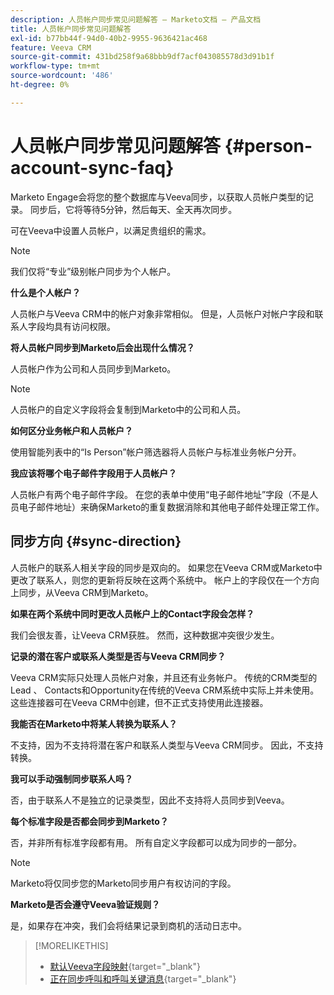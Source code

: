 ```yaml
---
description: 人员帐户同步常见问题解答 — Marketo文档 — 产品文档
title: 人员帐户同步常见问题解答
exl-id: b77bb44f-94d0-40b2-9955-9636421ac468
feature: Veeva CRM
source-git-commit: 431bd258f9a68bbb9df7acf043085578d3d91b1f
workflow-type: tm+mt
source-wordcount: '486'
ht-degree: 0%

---
```


# 人员帐户同步常见问题解答 {#person-account-sync-faq}

Marketo Engage会将您的整个数据库与Veeva同步，以获取人员帐户类型的记录。 同步后，它将等待5分钟，然后每天、全天再次同步。

可在Veeva中设置人员帐户，以满足贵组织的需求。

>[!NOTE]
>
>我们仅将“专业”级别帐户同步为个人帐户。

**什么是个人帐户？**

人员帐户与Veeva CRM中的帐户对象非常相似。 但是，人员帐户对帐户字段和联系人字段均具有访问权限。

**将人员帐户同步到Marketo后会出现什么情况？**

人员帐户作为公司和人员同步到Marketo。

>[!NOTE]
>
>人员帐户的自定义字段将会复制到Marketo中的公司和人员。

**如何区分业务帐户和人员帐户？**

使用智能列表中的“Is Person”帐户筛选器将人员帐户与标准业务帐户分开。

**我应该将哪个电子邮件字段用于人员帐户？**

人员帐户有两个电子邮件字段。 在您的表单中使用“电子邮件地址”字段（不是人员电子邮件地址）来确保Marketo的重复数据消除和其他电子邮件处理正常工作。

## 同步方向 {#sync-direction}

人员帐户的联系人相关字段的同步是双向的。 如果您在Veeva CRM或Marketo中更改了联系人，则您的更新将反映在这两个系统中。 帐户上的字段仅在一个方向上同步，从Veeva CRM到Marketo。

**如果在两个系统中同时更改人员帐户上的Contact字段会怎样？**

我们会很友善，让Veeva CRM获胜。 然而，这种数据冲突很少发生。

**记录的潜在客户或联系人类型是否与Veeva CRM同步？**

Veeva CRM实际只处理人员帐户对象，并且还有业务帐户。 传统的CRM类型的Lead 、 Contacts和Opportunity在传统的Veeva CRM系统中实际上并未使用。 这些连接器可在Veeva CRM中创建，但不正式支持使用此连接器。

**我能否在Marketo中将某人转换为联系人？**

不支持，因为不支持将潜在客户和联系人类型与Veeva CRM同步。 因此，不支持转换。

**我可以手动强制同步联系人吗？**

否，由于联系人不是独立的记录类型，因此不支持将人员同步到Veeva。

**每个标准字段是否都会同步到Marketo？**

否，并非所有标准字段都有用。 所有自定义字段都可以成为同步的一部分。

>[!NOTE]
>
>Marketo将仅同步您的Marketo同步用户有权访问的字段。

**Marketo是否会遵守Veeva验证规则？**

是，如果存在冲突，我们会将结果记录到商机的活动日志中。

>[!MORELIKETHIS]
>
>* [默认Veeva字段映射](/help/marketo/product-docs/crm-sync/veeva-crm-sync/sync-details/default-veeva-field-mapping.md){target="_blank"}
>* [正在同步呼叫和呼叫关键消息](/help/marketo/product-docs/crm-sync/veeva-crm-sync/sync-details/syncing-call-and-call-key-messages.md){target="_blank"}
